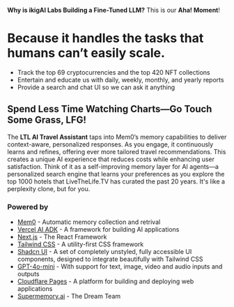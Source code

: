 **Why is ikigAI Labs Building a Fine-Tuned LLM?** This is our **Aha! Moment**!

# Because it handles the tasks that humans can’t easily scale.

- Track the top 69 cryptocurrencies and the top 420 NFT collections
- Entertain and educate us with daily, weekly, monthly, and yearly reports
- Provide a search and chat UI so we can ask it anything

## Spend Less Time Watching Charts—Go Touch Some Grass, LFG!

The **LTL AI Travel Assistant** taps into Mem0’s memory capabilities to deliver context-aware, personalized responses. As you engage, it continuously learns and refines, offering ever more tailored travel recommendations. This creates a unique AI experience that reduces costs while enhancing user satisfaction. Think of it as a self-improving memory layer for AI agents—a personalized search engine that learns your preferences as you explore the top 1000 hotels that LiveTheLife.TV has curated the past 20 years. It's like a perplexity clone, but for you.


### Powered by

- [Mem0](https://mem0.ai) - Automatic memory collection and retrival
- [Vercel AI ADK](https://github.com/vercel/ai) - A framework for building AI applications
- [Next.js](https://nextjs.org/) - The React Framework
- [Tailwind CSS](https://tailwindcss.com/) - A utility-first CSS framework
- [Shadcn UI](https://tailwindui.com/) - A set of completely unstyled, fully accessible UI components, designed to integrate beautifully with Tailwind CSS
- [GPT-4o-mini](https://openai.com) - With support for text, image, video and audio inputs and outputs
- [Cloudflare Pages](https://pages.cloudflare.com/) - A platform for building and deploying web applications
- [Supermemory.ai](https://supermemory.ai) - The Dream Team
